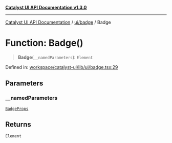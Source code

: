 [**Catalyst UI API Documentation v1.3.0**](../../../README.md)

---

[Catalyst UI API Documentation](../../../README.md) / [ui/badge](../README.md) / Badge

# Function: Badge()

> **Badge**(`__namedParameters`): `Element`

Defined in: [workspace/catalyst-ui/lib/ui/badge.tsx:29](https://github.com/TheBranchDriftCatalyst/catalyst-ui/blob/main/lib/ui/badge.tsx#L29)

## Parameters

### \_\_namedParameters

[`BadgeProps`](../interfaces/BadgeProps.md)

## Returns

`Element`
